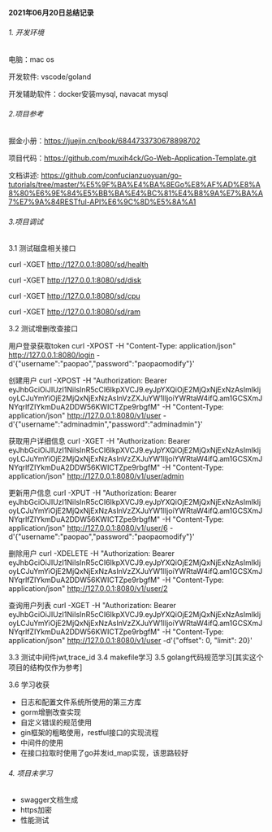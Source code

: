 #### 2021年06月20日总结记录

###### 1. 开发环境
电脑：mac os

开发软件: vscode/goland

开发辅助软件：docker安装mysql, navacat mysql

###### 2.项目参考
掘金小册：https://juejin.cn/book/6844733730678898702

项目代码：https://github.com/muxih4ck/Go-Web-Application-Template.git

文档讲述: https://github.com/confucianzuoyuan/go-tutorials/tree/master/%E5%9F%BA%E4%BA%8EGo%E8%AF%AD%E8%A8%80%E6%9E%84%E5%BB%BA%E4%BC%81%E4%B8%9A%E7%BA%A7%E7%9A%84RESTful-API%E6%9C%8D%E5%8A%A1

###### 3.项目调试
3.1 测试磁盘相关接口

 curl -XGET http://127.0.0.1:8080/sd/health

 curl -XGET http://127.0.0.1:8080/sd/disk

 curl -XGET http://127.0.0.1:8080/sd/cpu

 curl -XGET http://127.0.0.1:8080/sd/ram

3.2 测试增删改查接口

用户登录获取token
curl -XPOST -H "Content-Type: application/json" http://127.0.0.1:8080/login -d'{"username":"paopao","password":"paopaomodify"}'

创建用户
curl -XPOST -H "Authorization: Bearer eyJhbGciOiJIUzI1NiIsInR5cCI6IkpXVCJ9.eyJpYXQiOjE2MjQxNjExNzAsImlkIjoyLCJuYmYiOjE2MjQxNjExNzAsInVzZXJuYW1lIjoiYWRtaW4ifQ.am1GCSXmJNYqrlfZIYkmDuA2DDW56KWICTZpe9rbgfM" -H "Content-Type: application/json" http://127.0.0.1:8080/v1/user -d'{"username":"adminadmin","password":"adminadmin"}'

获取用户详细信息
curl -XGET -H "Authorization: Bearer eyJhbGciOiJIUzI1NiIsInR5cCI6IkpXVCJ9.eyJpYXQiOjE2MjQxNjExNzAsImlkIjoyLCJuYmYiOjE2MjQxNjExNzAsInVzZXJuYW1lIjoiYWRtaW4ifQ.am1GCSXmJNYqrlfZIYkmDuA2DDW56KWICTZpe9rbgfM" -H "Content-Type: application/json" http://127.0.0.1:8080/v1/user/admin

更新用户信息
curl -XPUT -H "Authorization: Bearer eyJhbGciOiJIUzI1NiIsInR5cCI6IkpXVCJ9.eyJpYXQiOjE2MjQxNjExNzAsImlkIjoyLCJuYmYiOjE2MjQxNjExNzAsInVzZXJuYW1lIjoiYWRtaW4ifQ.am1GCSXmJNYqrlfZIYkmDuA2DDW56KWICTZpe9rbgfM"  -H "Content-Type: application/json" http://127.0.0.1:8080/v1/user/6 -d'{"username":"paopao","password":"paopaomodify"}'

删除用户
curl -XDELETE -H  "Authorization: Bearer eyJhbGciOiJIUzI1NiIsInR5cCI6IkpXVCJ9.eyJpYXQiOjE2MjQxNjExNzAsImlkIjoyLCJuYmYiOjE2MjQxNjExNzAsInVzZXJuYW1lIjoiYWRtaW4ifQ.am1GCSXmJNYqrlfZIYkmDuA2DDW56KWICTZpe9rbgfM"  -H "Content-Type: application/json" http://127.0.0.1:8080/v1/user/2

查询用户列表
curl -XGET -H "Authorization: Bearer eyJhbGciOiJIUzI1NiIsInR5cCI6IkpXVCJ9.eyJpYXQiOjE2MjQxNjExNzAsImlkIjoyLCJuYmYiOjE2MjQxNjExNzAsInVzZXJuYW1lIjoiYWRtaW4ifQ.am1GCSXmJNYqrlfZIYkmDuA2DDW56KWICTZpe9rbgfM" -H "Content-Type: application/json" http://127.0.0.1:8080/v1/user -d'{"offset": 0, "limit": 20}'

3.3 测试中间件jwt,trace_id
3.4 makefile学习
3.5 golang代码规范学习[其实这个项目的结构仅作为参考]

3.6 学习收获
* 日志和配置文件系统所使用的第三方库
* gorm增删改查实现
* 自定义错误的规范使用
* gin框架的粗略使用，restful接口的实现流程
* 中间件的使用
* 在接口拉取时使用了go并发id_map实现，该思路较好

###### 4. 项目未学习
* swagger文档生成
* https加密
* 性能测试

